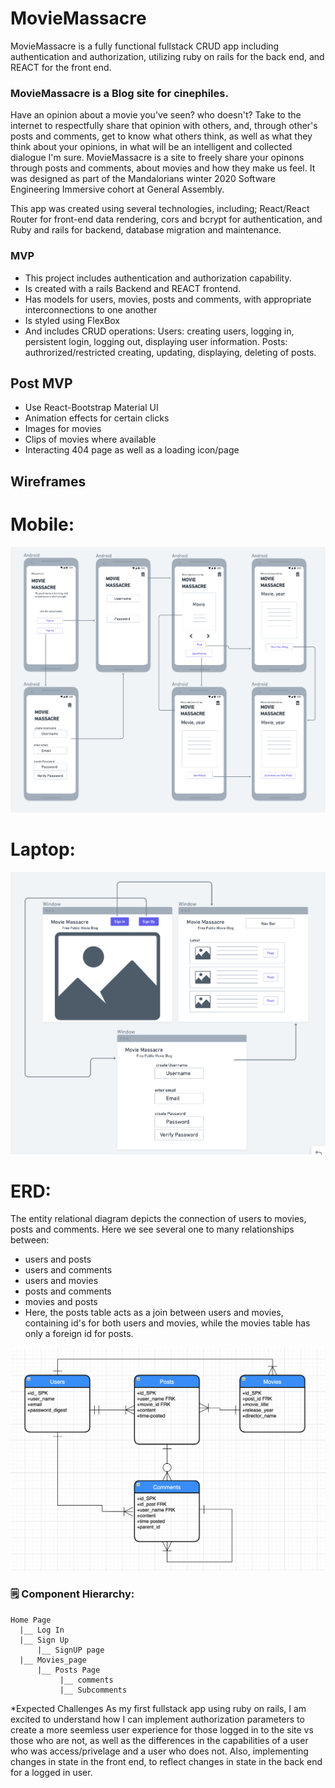 # MovieMassacre
<!-- //Description of the project you'll be building with the objective described in non-technical language -->
MovieMassacre is a fully functional fullstack CRUD app including authentication and authorization, utilizing ruby on rails for the back end, and REACT for the front end. 

### MovieMassacre is a Blog site for cinephiles. 
Have an opinion about a movie you've seen? who doesn't? Take to the internet to respectfully share that opinion with others, and, through other's posts and comments, get to know what others think, as well as what they think about your opinions, in what will be an intelligent and collected dialogue I'm sure. MovieMassacre is a site to freely share your opinons through posts and comments, about movies and how they make us feel.
It was designed as part of the Mandalorians winter 2020 Software Engineering Immersive cohort at General Assembly.

This app was created using several technologies, including; React/React Router for front-end data rendering, cors and bcrypt for authentication, and  Ruby and rails for backend, database migration and maintenance.


### MVP
* This project includes authentication and authorization capability.
* Is created with a rails Backend and REACT frontend.
* Has models for users, movies, posts and comments, with appropriate interconnections to one another
* Is styled using FlexBox
* And includes CRUD operations:
Users: creating users, logging in, persistent login, logging out, displaying user information.
Posts: authrorized/restricted creating, updating, displaying, deleting of posts.

## Post MVP
* Use React-Bootstrap Material UI 
* Animation effects for certain clicks
* Images for movies
* Clips of movies where available
* Interacting 404 page as well as a loading icon/page

## Wireframes

# Mobile:
<img src = "wireframe_movie_blog_project_4.png">

# Laptop:
<img src = "movie_blog_fullscreen.png">

# ERD:
The entity relational diagram depicts the connection of users to movies, posts and comments. Here we see several one to many relationships between: 
* users and posts
* users and comments
* users and movies
* posts and comments
* movies and posts
* Here, the posts table acts as a join between users and movies, containing id's for both users and movies, while the movies table has only a foreign id for posts.
<img src = "ERD_movie_blog.png">


### 🗒️ Component Hierarchy:
```
Home Page
  |__ Log In
  |__ Sign Up
      |__ SignUP page
  |__ Movies_page 
      |__ Posts Page
           |__ comments
           |__ Subcomments
```

*Expected Challenges
As my first fullstack app using ruby on rails, I am excited to understand how I can implement authorization parameters to create a more seemless user experience for those logged in to the site vs those who are not, as well as the differences in the capabilities of a user who was access/privelage and a user who does not. Also, implementing changes in state in the front end, to reflect changes in state in the back end for a logged in user. 